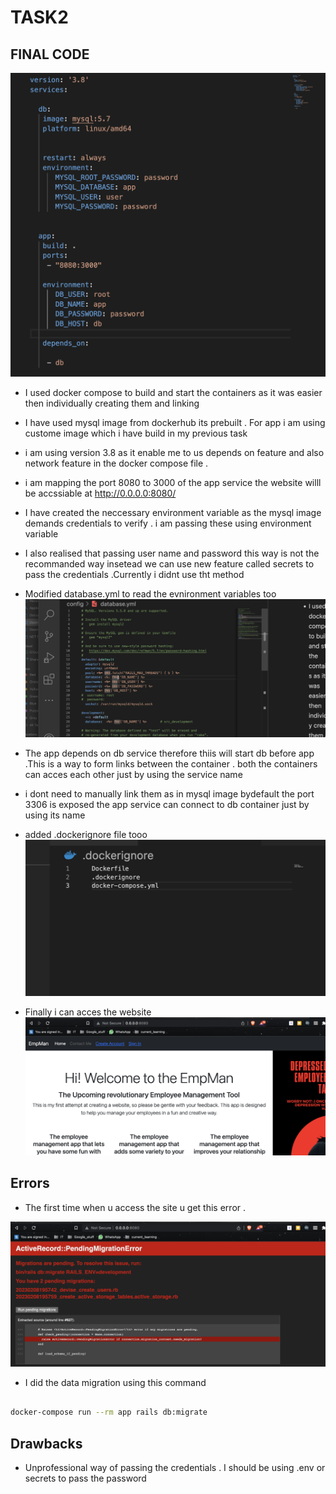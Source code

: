 # TASK2

## FINAL CODE  

 ![Alt text](myimages/Screenshot%202023-04-08%20at%2010.02.02%20PM.png)

- I used docker compose to   build and start the containers as it was easier then individually creating them and linking
- I have used mysql image from dockerhub its prebuilt . For app i am using custome image which i have build in my previous task
- i am using version 3.8 as it enable me to us depends on feature and also network feature in the docker compose file .
- i am mapping the port 8080 to 3000 of the app service the website willl be accssiable at <http://0.0.0.0:8080/>
- I have created the neccessary environment variable as the mysql image demands  credentials to verify . i am passing these using environment variable  
- I also realised that passing user name and password this way is not the recommanded way insetead we can use new feature called secrets  to pass the credentials .Currently i didnt use tht method
- Modified database.yml to read the evnironment variables too
![Alt text](myimages/Screenshot%202023-04-08%20at%2010.11.57%20PM.png)
- The app depends on db service therefore thiis will start db before app .This is a way to form links between the container . both the containers can acces each other just by using the service name
- i dont need to manually link them as in mysql image  bydefault the port 3306 is exposed the app service can connect to db container just by using its name
- added .dockerignore file tooo 
![Alt text](myimages/Screenshot%202023-04-08%20at%2010.25.52%20PM.png)

- Finally i can acces the website  
![Alt text](myimages/Screenshot%202023-04-08%20at%2010.05.00%20PM.png)



## Errors

- The first time when u access the site u get this error .

![Alt text](myimages/Screenshot%202023-04-08%20at%2010.02.28%20PM.png)
- I did the data migration using this command  
```bash

docker-compose run --rm app rails db:migrate


```

## Drawbacks

- Unprofessional way of passing the credentials . I should be using .env or secrets to pass the password

